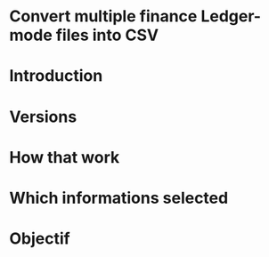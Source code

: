# Convert multiple finance Ledger-mode files into CSV 

# Introduction

# Versions 

# How that work 

# Which informations selected 

# Objectif 
